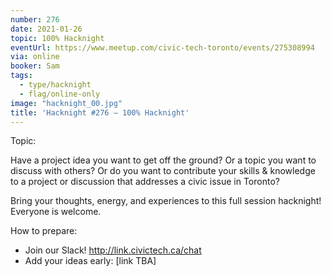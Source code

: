 ```yaml
---
number: 276
date: 2021-01-26
topic: 100% Hacknight
eventUrl: https://www.meetup.com/civic-tech-toronto/events/275308994
via: online
booker: Sam
tags:
  - type/hacknight
  - flag/online-only
image: "hacknight_00.jpg"
title: 'Hacknight #276 – 100% Hacknight'
---
```


Topic:

Have a project idea you want to get off the ground? Or a topic you want to discuss with others? Or do you want to contribute your skills & knowledge to a project or discussion that addresses a civic issue in Toronto?

Bring your thoughts, energy, and experiences to this full session hacknight! Everyone is welcome.

How to prepare:
- Join our Slack! http://link.civictech.ca/chat
- Add your ideas early: [link TBA]
